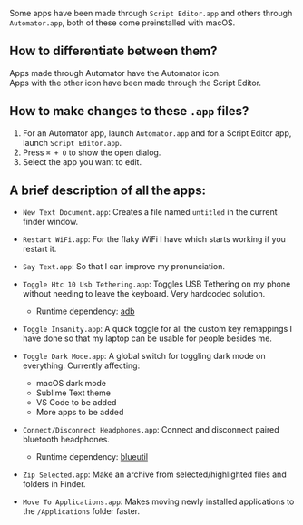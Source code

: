 Some apps have been made through `Script Editor.app` and others through `Automator.app`, both of these come preinstalled with macOS. 

## How to differentiate between them?
Apps made through Automator have the Automator icon.  
Apps with the other icon have been made through the Script Editor.

## How to make changes to these `.app` files?

1. For an Automator app, launch `Automator.app` and for a Script Editor app, launch `Script Editor.app`.
1. Press `⌘ + O` to show the open dialog.
1. Select the app you want to edit.

## A brief description of all the apps:

+ `New Text Document.app`: Creates a file named `untitled` in the current finder window.

+ `Restart WiFi.app`: For the flaky WiFi I have which starts working if you restart it.

+ `Say Text.app`: So that I can improve my pronunciation.

+ `Toggle Htc 10 Usb Tethering.app`: Toggles USB Tethering on my phone without needing to leave the keyboard. Very hardcoded solution.
  + Runtime dependency: [adb](https://developer.android.com/studio/command-line/adb)

+ `Toggle Insanity.app`: A quick toggle for all the custom key remappings I have done so that my laptop can be usable for people besides me.

+ `Toggle Dark Mode.app`: A global switch for toggling dark mode on everything. Currently affecting:  
  + macOS dark mode  
  + Sublime Text theme
  + VS Code to be added
  + More apps to be added  

+ `Connect/Disconnect Headphones.app`: Connect and disconnect paired bluetooth headphones.
  + Runtime dependency: [blueutil](https://github.com/toy/blueutil)

+ `Zip Selected.app`: Make an archive from selected/highlighted files and folders in Finder.

+ `Move To Applications.app`: Makes moving newly installed applications to the `/Applications` folder faster.
